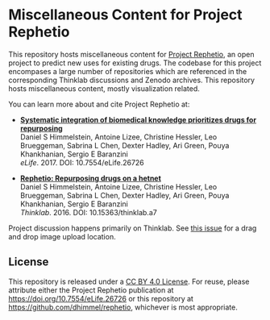 # Miscellaneous Content for Project Rephetio

This repository hosts miscellaneous content for [Project Rephetio](https://think-lab.github.io/p/rephetio/), an open project to predict new uses for existing drugs. The codebase for this project encompases a large number of repositories which are referenced in the corresponding Thinklab discussions and Zenodo archives. This repository hosts miscellaneous content, mostly visualization related.

You can learn more about and cite Project Rephetio at:


+ [**Systematic integration of biomedical knowledge prioritizes drugs for repurposing**](https://doi.org/10.7554/eLife.26726)<br>
  Daniel S Himmelstein, Antoine Lizee, Christine Hessler, Leo Brueggeman, Sabrina L Chen, Dexter Hadley, Ari Green, Pouya Khankhanian, Sergio E Baranzini<br>
  _eLife_. 2017. DOI: 10.7554/eLife.26726


+ [**Rephetio: Repurposing drugs on a hetnet**](https://doi.org/10.15363/thinklab.a7)<br>
  Daniel S Himmelstein, Antoine Lizee, Christine Hessler, Leo Brueggeman, Sabrina L Chen, Dexter Hadley, Ari Green, Pouya Khankhanian, Sergio E Baranzini<br>
  _Thinklab_. 2016. DOI: 10.15363/thinklab.a7

Project discussion happens primarily on Thinklab. See [this issue](https://github.com/dhimmel/rephetio/issues/1) for a drag and drop image upload location.

## License

This repository is released under a [CC BY 4.0 License](https://creativecommons.org/licenses/by/4.0/).
For reuse, please attribute either the Project Rephetio publication at <https://doi.org/10.7554/eLife.26726> or this repository at <https://github.com/dhimmel/rephetio>, whichever is most appropriate.
